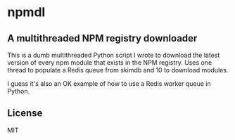 # npmdl

## A multithreaded NPM registry downloader

This is a dumb multithreaded Python script I wrote to download the latest
version of every npm module that exists in the NPM registry. Uses one thread
to populate a Redis queue from skimdb and 10 to download modules.

I guess it's also an OK example of how to use a Redis worker queue in Python.

## License

MIT